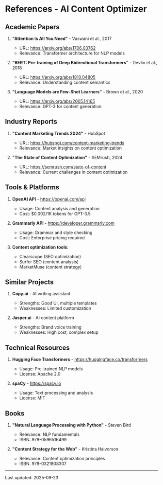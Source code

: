 # References - AI Content Optimizer

## Academic Papers

1. **"Attention Is All You Need"** - Vaswani et al., 2017
   - URL: https://arxiv.org/abs/1706.03762
   - Relevance: Transformer architecture for NLP models

2. **"BERT: Pre-training of Deep Bidirectional Transformers"** - Devlin et al., 2018
   - URL: https://arxiv.org/abs/1810.04805
   - Relevance: Understanding content semantics

3. **"Language Models are Few-Shot Learners"** - Brown et al., 2020
   - URL: https://arxiv.org/abs/2005.14165
   - Relevance: GPT-3 for content generation

## Industry Reports

1. **"Content Marketing Trends 2024"** - HubSpot
   - URL: https://hubspot.com/content-marketing-trends
   - Relevance: Market insights on content optimization

2. **"The State of Content Optimization"** - SEMrush, 2024
   - URL: https://semrush.com/state-of-content
   - Relevance: Current challenges in content optimization

## Tools & Platforms

1. **OpenAI API** - https://openai.com/api
   - Usage: Content analysis and generation
   - Cost: $0.002/1K tokens for GPT-3.5

2. **Grammarly API** - https://developer.grammarly.com
   - Usage: Grammar and style checking
   - Cost: Enterprise pricing required

3. **Content optimization tools**:
   - Clearscope (SEO optimization)
   - Surfer SEO (content analysis)
   - MarketMuse (content strategy)

## Similar Projects

1. **Copy.ai** - AI writing assistant
   - Strengths: Good UI, multiple templates
   - Weaknesses: Limited customization

2. **Jasper.ai** - AI content platform
   - Strengths: Brand voice training
   - Weaknesses: High cost, complex setup

## Technical Resources

1. **Hugging Face Transformers** - https://huggingface.co/transformers
   - Usage: Pre-trained NLP models
   - License: Apache 2.0

2. **spaCy** - https://spacy.io
   - Usage: Text processing and analysis
   - License: MIT

## Books

1. **"Natural Language Processing with Python"** - Steven Bird
   - Relevance: NLP fundamentals
   - ISBN: 978-0596516499

2. **"Content Strategy for the Web"** - Kristina Halvorson
   - Relevance: Content optimization principles
   - ISBN: 978-0321808307

---
Last updated: 2025-09-23
